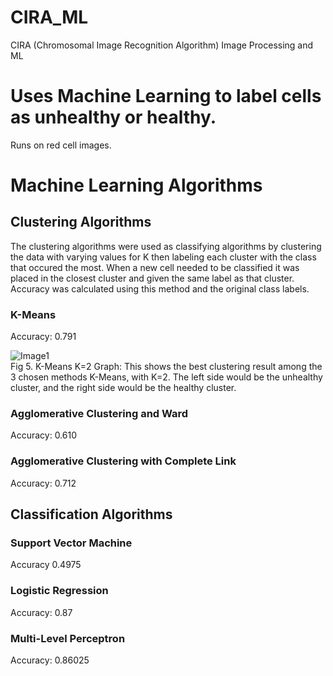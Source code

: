 # CIRA_ML
CIRA (Chromosomal Image Recognition Algorithm) Image Processing and ML

# Uses Machine Learning to label cells as unhealthy or healthy.
Runs on red cell images. 

# Machine Learning Algorithms
## Clustering Algorithms
The clustering algorithms were used as classifying algorithms by clustering the data with varying values for K then labeling each cluster with the class that occured the most. When a new cell needed to be classified it was placed in the closest cluster and given the same label as that cluster. Accuracy was calculated using this method and the original class labels. 
### K-Means
Accuracy: 0.791

![Image1](https://lh3.googleusercontent.com/gdN7ptckeO6W30wd1VehuMuQ6RURhS9Mjtx3ZkyKPZ__JH-ViiQshJmcACokZMWoXkD4vK42H4_aU7IFXZePBFRd1XB-J3B2gCPNASh4ety8O_xN8hp0XF73rR-_DgOciRlVLMJ2 "K-Means Visualization")  
Fig 5. K-Means K=2 Graph: This shows the best clustering result among the 3 chosen methods K-Means, with K=2. The left side would be the unhealthy cluster, and the right side would be the healthy cluster. 

### Agglomerative Clustering and Ward
Accuracy: 0.610
### Agglomerative Clustering with Complete Link
Accuracy: 0.712
## Classification Algorithms
### Support Vector Machine
Accuracy 0.4975
### Logistic Regression
Accuracy: 0.87
### Multi-Level Perceptron
Accuracy: 0.86025
